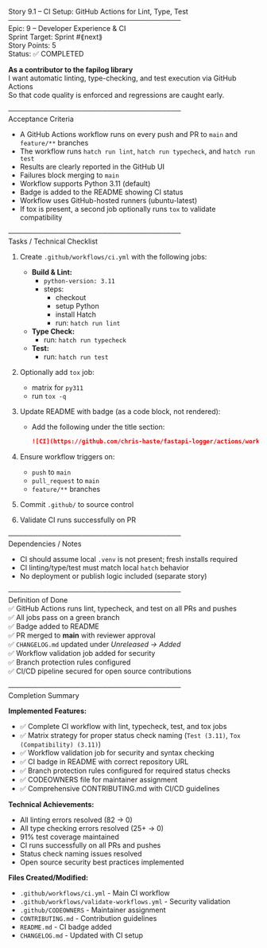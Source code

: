 Story 9.1 – CI Setup: GitHub Actions for Lint, Type, Test  
───────────────────────────────────  
Epic: 9 – Developer Experience & CI  
Sprint Target: Sprint #⟪next⟫  
Story Points: 5  
Status: ✅ COMPLETED

**As a contributor to the fapilog library**  
I want automatic linting, type-checking, and test execution via GitHub Actions  
So that code quality is enforced and regressions are caught early.

───────────────────────────────────  
Acceptance Criteria

- A GitHub Actions workflow runs on every push and PR to `main` and `feature/**` branches
- The workflow runs `hatch run lint`, `hatch run typecheck`, and `hatch run test`
- Results are clearly reported in the GitHub UI
- Failures block merging to `main`
- Workflow supports Python 3.11 (default)
- Badge is added to the README showing CI status
- Workflow uses GitHub-hosted runners (ubuntu-latest)
- If tox is present, a second job optionally runs `tox` to validate compatibility

───────────────────────────────────  
Tasks / Technical Checklist

1. Create `.github/workflows/ci.yml` with the following jobs:

   - **Build & Lint:**
     - `python-version: 3.11`
     - steps:
       - checkout
       - setup Python
       - install Hatch
       - run: `hatch run lint`
   - **Type Check:**
     - run: `hatch run typecheck`
   - **Test:**
     - run: `hatch run test`

2. Optionally add `tox` job:

   - matrix for `py311`
   - run `tox -q`

3. Update README with badge (as a code block, not rendered):

   - Add the following under the title section:
     ```md
     ![CI](https://github.com/chris-haste/fastapi-logger/actions/workflows/ci.yml/badge.svg)
     ```

4. Ensure workflow triggers on:

   - `push` to `main`
   - `pull_request` to `main`
   - `feature/**` branches

5. Commit `.github/` to source control
6. Validate CI runs successfully on PR

───────────────────────────────────  
Dependencies / Notes

- CI should assume local `.venv` is not present; fresh installs required
- CI linting/type/test must match local `hatch` behavior
- No deployment or publish logic included (separate story)

───────────────────────────────────  
Definition of Done  
✅ GitHub Actions runs lint, typecheck, and test on all PRs and pushes  
✅ All jobs pass on a green branch  
✅ Badge added to README  
✅ PR merged to **main** with reviewer approval  
✅ `CHANGELOG.md` updated under _Unreleased → Added_  
✅ Workflow validation job added for security  
✅ Branch protection rules configured  
✅ CI/CD pipeline secured for open source contributions

───────────────────────────────────  
Completion Summary

**Implemented Features:**

- ✅ Complete CI workflow with lint, typecheck, test, and tox jobs
- ✅ Matrix strategy for proper status check naming (`Test (3.11)`, `Tox (Compatibility) (3.11)`)
- ✅ Workflow validation job for security and syntax checking
- ✅ CI badge in README with correct repository URL
- ✅ Branch protection rules configured for required status checks
- ✅ CODEOWNERS file for maintainer assignment
- ✅ Comprehensive CONTRIBUTING.md with CI/CD guidelines

**Technical Achievements:**

- All linting errors resolved (82 → 0)
- All type checking errors resolved (25+ → 0)
- 91% test coverage maintained
- CI runs successfully on all PRs and pushes
- Status check naming issues resolved
- Open source security best practices implemented

**Files Created/Modified:**

- `.github/workflows/ci.yml` - Main CI workflow
- `.github/workflows/validate-workflows.yml` - Security validation
- `.github/CODEOWNERS` - Maintainer assignment
- `CONTRIBUTING.md` - Contribution guidelines
- `README.md` - CI badge added
- `CHANGELOG.md` - Updated with CI setup
